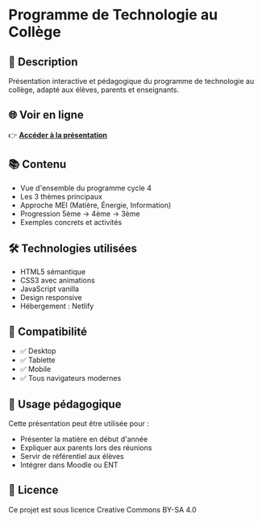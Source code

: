 # Programme de Technologie au Collège

## 🎯 Description
Présentation interactive et pédagogique du programme de technologie au collège, adapté aux élèves, parents et enseignants.

## 🌐 Voir en ligne
👉 **[Accéder à la présentation](https://votre-site.netlify.app)**

## 📚 Contenu
- Vue d'ensemble du programme cycle 4
- Les 3 thèmes principaux
- Approche MEI (Matière, Énergie, Information)
- Progression 5ème → 4ème → 3ème
- Exemples concrets et activités

## 🛠️ Technologies utilisées
- HTML5 sémantique
- CSS3 avec animations
- JavaScript vanilla
- Design responsive
- Hébergement : Netlify

## 📱 Compatibilité
- ✅ Desktop
- ✅ Tablette  
- ✅ Mobile
- ✅ Tous navigateurs modernes

## 📖 Usage pédagogique
Cette présentation peut être utilisée pour :
- Présenter la matière en début d'année
- Expliquer aux parents lors des réunions
- Servir de référentiel aux élèves
- Intégrer dans Moodle ou ENT

## 📄 Licence
Ce projet est sous licence Creative Commons BY-SA 4.0
